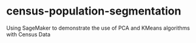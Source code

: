# census-population-segmentation
Using SageMaker to demonstrate the use of PCA and KMeans algorithms with Census Data
